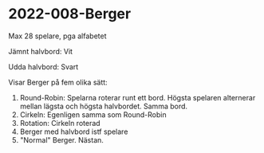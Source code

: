 # 2022-008-Berger

Max 28 spelare, pga alfabetet

Jämnt halvbord: Vit

Udda halvbord: Svart

Visar Berger på fem olika sätt:

1. Round-Robin: Spelarna roterar runt ett bord. Högsta spelaren alternerar mellan lägsta och högsta halvbordet. Samma bord.
1. Cirkeln: Egenligen samma som Round-Robin
1. Rotation: Cirkeln roterad
1. Berger med halvbord istf spelare
1. "Normal" Berger. Nästan.
